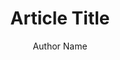 ---
title: Article Title
type: article
url:
description:
meta:
  social_image:
publish_date: 
author: Author Name
article_blocks:
---